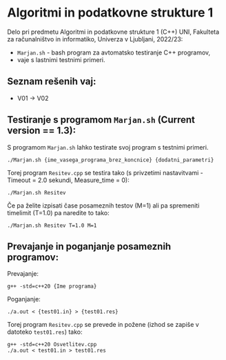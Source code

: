 # Algoritmi in podatkovne strukture 1

Delo pri predmetu Algoritmi in podatkovne strukture 1 (C++) UNI, Fakulteta za računalništvo in informatiko, Univerza v Ljubljani, 2022/23:

- `Marjan.sh` - bash program za avtomatsko testiranje C++ programov,
- vaje s lastnimi testnimi primeri.

Seznam rešenih vaj:
----------
- V01 -> V02

Testiranje s programom `Marjan.sh` (Current version == 1.3):
---------
S programom `Marjan.sh` lahko testirate svoj program s testnimi primeri.
```shell
./Marjan.sh {ime_vasega_programa_brez_koncnice} {dodatni_parametri}
```

Torej program `Resitev.cpp` se testira tako (s privzetimi nastavitvami - Timeout = 2.0 sekundi, Measure_time = 0):
```shell
./Marjan.sh Resitev
```

Če pa želite izpisati čase posameznih testov (M=1) ali pa spremeniti timelimit (T=1.0) pa naredite to tako:
```shell
./Marjan.sh Resitev T=1.0 M=1
```

Prevajanje in poganjanje posameznih programov:
----------
Prevajanje:
```shell
g++ -std=c++20 {Ime programa}
```
Poganjanje:
```shell
./a.out < {test01.in} > {test01.res}
```
Torej program `Resitev.cpp` se prevede in požene (izhod se zapiše v datoteko `test01.res`) tako:
```shell
g++ -std=c++20 Osvetlitev.cpp
./a.out < test01.in > test01.res
```
